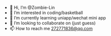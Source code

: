- 👋 Hi, I’m @Zombie-Lin
- 👀 I’m interested in coding/basketball
- 🌱 I’m currently learning uniapp/wechat mini app
- 💞️ I’m looking to collaborate on (just guess)
- 📫 How to reach me 272771836@qq.com

<!---
Zombie-Lin/Zombie-Lin is a ✨ special ✨ repository because its `README.md` (this file) appears on your GitHub profile.
You can click the Preview link to take a look at your changes.
--->
